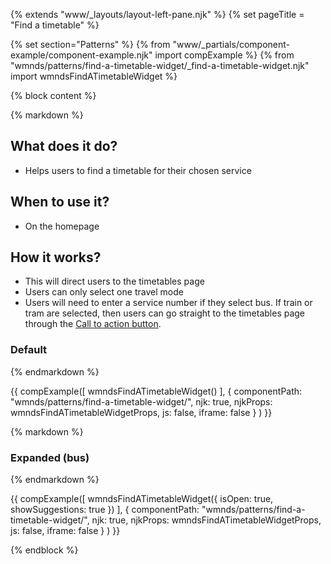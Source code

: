{% extends "www/_layouts/layout-left-pane.njk" %} 
{% set pageTitle = "Find a timetable" %}

{% set section="Patterns" %}
{% from "www/_partials/component-example/component-example.njk" import compExample %}
{% from "wmnds/patterns/find-a-timetable-widget/_find-a-timetable-widget.njk" import wmndsFindATimetableWidget %}

{% block content %}

{% markdown %}

## What does it do?
* Helps users to find a timetable for their chosen service


## When to use it?
* On the homepage


## How it works?
* This will direct users to the timetables page
* Users can only select one travel mode
* Users will need to enter a service number if they select bus. If train or tram are selected, then users can go straight to the timetables page through the [Call to action button](https://designsystem.wmnetwork.co.uk/components/buttons/).


### Default

{% endmarkdown %}

{{
  compExample([
      wmndsFindATimetableWidget()
    ], {
      componentPath: "wmnds/patterns/find-a-timetable-widget/",
      njk: true,
      njkProps: wmndsFindATimetableWidgetProps,
      js: false,
      iframe: false
    }
  )
}} 

{% markdown %}

### Expanded (bus)


{% endmarkdown %}

{{
  compExample([
      wmndsFindATimetableWidget({
        isOpen: true,
        showSuggestions: true
      })
    ], {
      componentPath: "wmnds/patterns/find-a-timetable-widget/",
      njk: true,
      njkProps: wmndsFindATimetableWidgetProps,
      js: false,
      iframe: false
    }
  )
}}

{% endblock %}